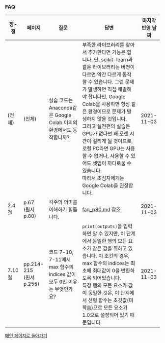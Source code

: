 ### FAQ


| 장-절   | 페이지      | 질문                                                          | 답변                                                                                                                                                                                                                                                                                                    | 마지막 반영 날짜  |
|-------|----------|-------------------------------------------------------------|-------------------------------------------------------------------------------------------------------------------------------------------------------------------------------------------------------------------------------------------------------------------------------------------------------|------------|
| (전체)  | (전체) | 실습 코드는 Anaconda같은 Google Colab 이외의 환경에서도 동작합니까?             | 부족한 라이브러리를 찾아서 추가한다면 가능은 합니다. 단, scikit-learn과 같은 라이브러리는 버전이 다르면 약간 다르게 동작할 수 있습니다. 그런 문제가 발생하면 직접 해결해야 합니다만, Google Colab을 사용하면 항상 같은 환경이므로 문제가 발생하지 않을 것입니다. <br>그리고 실전편의 실습은 GPU가 없다면 꽤 오랜 시간이 걸리게 될 것이므로, 로컬 PC라면 GPU는 사용할 수 없거나, 사용할 수 있어도 셋업이 까다로울 수 있습니다. <br>따라서 초심자에게는 Google Colab을 권장합니다. | 2021-11-03 |
| 2.4절  | p.67<br>(원서 p.80)     | 각주의 의미를 이해하기 힘듭니다.                                          | [faq_p80.md](faq_p80.md) 참조.                                                                                                                                                                                            | 2021-11-03 |
| 7.10절 | pp.214-215<br>(원서 p.255)    | 코드 7-10, 7-11에서 max 함수의 indices 값이 모두 0인 이유는 무엇인가요?| ``print(outputs)``을 입력하면 알 수 있지만, 이 단계에서 동일한 행의 모든 요소가 같은 값을 취하고 있습니다. 이 조건의 경우, max 함수의 indices는 최초에 최대값이 0을 반환하도록 되어있습니다.<br>특정 행의 모든 요소가 값이 동일한 것은, 이 단계에서 선형 함수는 초깃값(미학습)으로 모든 요소가 1.0으로 설정되어 있기 때문입니다.                                                                                           | 2021-11-03 |





[메인 페이지로 돌아가기](../README.md)

